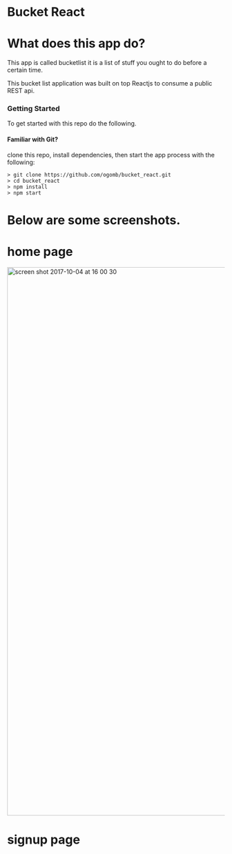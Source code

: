 

# Bucket React
# What does this app do?
This app is called bucketlist it is a list of stuff you ought to do before a certain time. 

This bucket list application was built on top Reactjs to consume a public REST api.

### Getting Started

To get started with this repo do the following.

#### Familiar with Git?
clone this repo, install dependencies, then start the app process with the following:

```
> git clone https://github.com/ogomb/bucket_react.git
> cd bucket_react
> npm install
> npm start
```
# Below are some screenshots.
 # home page
<img width="1272" alt="screen shot 2017-10-04 at 16 00 30" src="https://user-images.githubusercontent.com/12627015/31177476-d419f8cc-a91e-11e7-970f-e09832d8013a.png">

 # signup page
